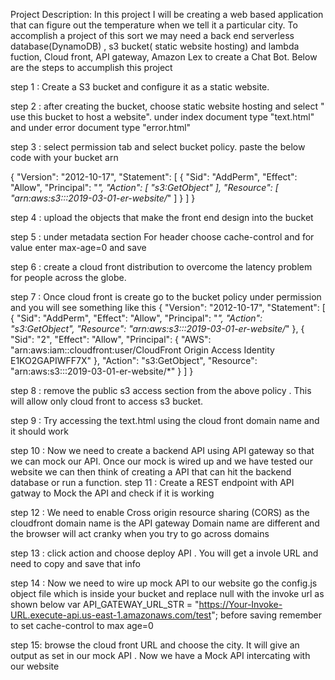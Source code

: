 Project Description: In this project I will be creating a web based application that can figure out the temperature when we tell it a particular city. To accomplish a project of this sort we may need a back end serverless database(DynamoDB) , s3 bucket( static website hosting) and lambda fuction, Cloud front, API gateway, Amazon Lex to create a Chat Bot.
Below are the steps to accumplish this project

step 1 : Create a S3 bucket and configure it as a static website.

step 2 : after creating the bucket, choose static website hosting and select " use this bucket to host a website". under index document type "text.html" and under error document type "error.html"

step 3 : select permission tab and select bucket policy. paste the below code with your bucket arn 

{
    "Version": "2012-10-17",
    "Statement": [
        {
            "Sid": "AddPerm",
            "Effect": "Allow",
            "Principal": "*",
            "Action": [
                "s3:GetObject"
            ],
            "Resource": [
                "arn:aws:s3:::2019-03-01-er-website/*"
            ]
        }
    ]
}

step 4 : upload the objects that make the front end design into the bucket

step 5 : under metadata section For header choose cache-control and for value enter max-age=0 and save

step 6 : create a cloud front distribution to overcome the latency problem for people across the globe.

step 7 : Once cloud front is create go to the bucket policy under permission and you will see something like this
{
    "Version": "2012-10-17",
    "Statement": [
        {
            "Sid": "AddPerm",
            "Effect": "Allow",
            "Principal": "*",
            "Action": "s3:GetObject",
            "Resource": "arn:aws:s3:::2019-03-01-er-website/*"
        },
        {
            "Sid": "2",
            "Effect": "Allow",
            "Principal": {
                "AWS": "arn:aws:iam::cloudfront:user/CloudFront Origin Access Identity E1KO2GAPIWFF7X"
            },
            "Action": "s3:GetObject",
            "Resource": "arn:aws:s3:::2019-03-01-er-website/*"
        }
    ]
}

step 8 : remove the public s3 access section from the above policy . This will allow only cloud front to access s3 bucket.

step 9 : Try accessing the text.html using the cloud front domain name and it should work

step 10 : Now we need to create a backend API using API gateway so that we can mock our API. Once our mock is wired up and we have tested our website
            we can then think of creating a API that can hit the backend database or run a function.
step 11 : Create a REST endpoint with API gatway to Mock the API and check if it is working 

step 12 : We need to enable Cross origin resource sharing (CORS) as the cloudfront domain name is the API gateway Domain name are different and the browser will act                cranky when you try to go across domains

step 13 : click action and choose deploy API . You will get a invole URL and need to copy and save that info

step 14 : Now we need to wire up mock API to our website
          go the config.js object file which is inside your bucket and replace null with the invoke url as shown below
          var API_GATEWAY_URL_STR = "https://Your-Invoke-URL.execute-api.us-east-1.amazonaws.com/test";
          before saving remember to set cache-control to max age=0
          
step 15: browse the cloud front URL and choose the city. It will give an output as set in our mock API . Now we have a Mock API intercating with our website


